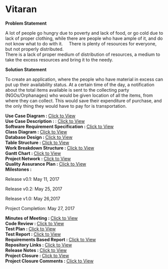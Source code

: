 # Vitaran
<b>Problem Statement</b>  

A lot of people go hungry due to poverty and lack of food, or go cold due to lack of proper clothing, while there are people who have ample of it, and do not know what to do with it.    
There is plenty of resources for everyone, but not properly distributed.    
There is a lack of proper medium of distribution of resources, a medium to take the excess resources and bring it to the needy.  



<b>Solution Statement</b>   

To create an application, where the people who have material in excess can put up their availability status.
At a certain time of the day, a notification about the total items available is sent to the collecting party (NGOs/Orphanages) who would be given location of all the items, from where they can collect.
This would save their expenditure of purchase, and the only thing they would have to pay for is transportation.


<b>Use Case Diagram : </b> <a href = "https://github.com/bhaskarcodes/Vitaran/blob/master/Quarks.UseCaseDiagram.jpg">Click to View</a>  
<b>Use Case Description : </b>: <a href = "https://github.com/bhaskarcodes/Vitaran/blob/master/Quarks.UseCaseDescription">Click to View</a>  
<b>Software Requirement Specification : </b>  <a href = "https://github.com/bhaskarcodes/Vitaran/blob/master/Quarks.SRS.pdf">Click to View</a>  
<b>Class Diagram : </b>   <a href = "https://github.com/bhaskarcodes/Vitaran/blob/master/Quarks.ClassDiagram.jpg">Click to View</a>  
<b>Database Design : </b>  <a href = "https://github.com/bhaskarcodes/Vitaran/blob/master/Quarks.ER.jpg">Click to View</a>  
<b>Table Structure : </b>  <a href = "https://github.com/bhaskarcodes/Vitaran/blob/master/Quarks.TableDesign.jpg">Click to View</a>  
<b>Work Breakdown Structure : </b>  <a href = "https://github.com/bhaskarcodes/Vitaran/blob/master/Quarks.WBS.jpg">Click to View</a>  
<b>Gantt Chart : </b>  <a href = "https://github.com/bhaskarcodes/Vitaran/blob/master/Quarks.GantChart.pdf">Click to View</a>  
<b>Project Network : </b>  <a href = "https://github.com/bhaskarcodes/Vitaran/blob/master/Quarks.Network.pdf">Click to View</a>  
<b>Quality Assurance Plan : </b>  <a href = "https://github.com/bhaskarcodes/Vitaran/blob/master/Quarks.CMMI1.pdf">Click to View</a>  
<b>Milestones : </b>  

Release v0.1: May 11, 2017  

Release v0.2: May 25, 2017  

Release v1.0: May 26,2017  

Project Completion: May 27, 2017  

<b>Minutes of Meeting : </b>  <a href = "https://github.com/bhaskarcodes/Vitaran/blob/master/Quarks.MOM.pdf">Click to View</a>  
<b>Code Review : </b>  <a href = "https://github.com/bhaskarcodes/Vitaran/blob/master/Quarks.CodeReview0.1.jpg">Click to View</a>  
<b>Test Plan : </b>  <a href = "https://github.com/bhaskarcodes/Vitaran/blob/master/Quarks.TestPlan0.1.pdf">Click to View</a>  
<b>Test Report : </b>  <a href = "https://github.com/bhaskarcodes/Vitaran/blob/master/Quarks.TestReport0.1.pdf">Click to View</a>  
<b>Requirements Based Report : </b>  <a href = "https://github.com/bhaskarcodes/Vitaran/blob/master/Quarks.RequirementsBasedReport.pdf">Click to View</a>  
<b>Repository Links : </b>  <a href = "https://github.com/bhaskarcodes/Vitaran/blob/master/Quarks.ClassDiagram.jpg">Click to View</a>  
<b>Release Notes : </b>  <a href = "https://github.com/bhaskarcodes/Vitaran/blob/master/Quarks.ClassDiagram.jpg">Click to View</a>  
<b>Project Closure : </b>   <a href = "https://github.com/bhaskarcodes/Vitaran/blob/master/Quarks.ProjectClosure.pdf">Click to View</a>  
<b>Project Closure Comments : </b> <a href = "https://github.com/bhaskarcodes/Vitaran/blob/master/Quarks.ProjectClosureComments.pdf">Click to View</a>  
